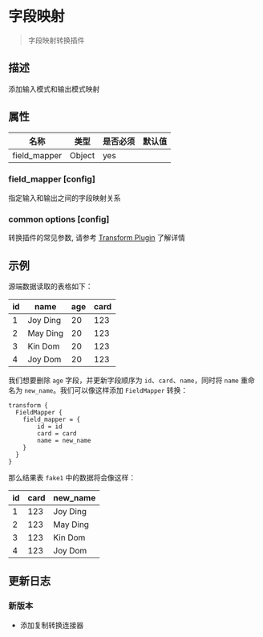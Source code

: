 # 字段映射

> 字段映射转换插件

## 描述

添加输入模式和输出模式映射

## 属性

|      名称      |   类型   | 是否必须 | 默认值 |
|--------------|--------|------|-----|
| field_mapper | Object | yes  |     |

### field_mapper [config]

指定输入和输出之间的字段映射关系

### common options [config]

转换插件的常见参数, 请参考  [Transform Plugin](common-options.md) 了解详情

## 示例

源端数据读取的表格如下：

| id |   name   | age | card |
|----|----------|-----|------|
| 1  | Joy Ding | 20  | 123  |
| 2  | May Ding | 20  | 123  |
| 3  | Kin Dom  | 20  | 123  |
| 4  | Joy Dom  | 20  | 123  |

我们想要删除 `age` 字段，并更新字段顺序为 `id`、`card`、`name`，同时将 `name` 重命名为 `new_name`。我们可以像这样添加 `FieldMapper` 转换：

```
transform {
  FieldMapper {
    field_mapper = {
        id = id
        card = card
        name = new_name
    }
  }
}
```

那么结果表 `fake1` 中的数据将会像这样：

| id | card | new_name |
|----|------|----------|
| 1  | 123  | Joy Ding |
| 2  | 123  | May Ding |
| 3  | 123  | Kin Dom  |
| 4  | 123  | Joy Dom  |

## 更新日志

### 新版本

- 添加复制转换连接器

